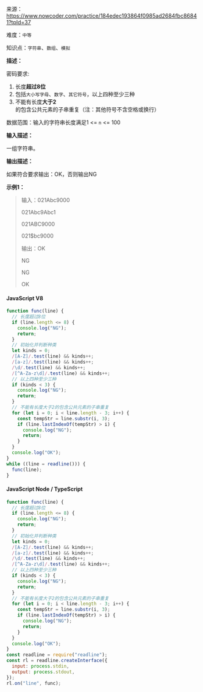 来源：<https://www.nowcoder.com/practice/184edec193864f0985ad2684fbc86841?tpId=37>

难度：`中等`

知识点：`字符串`、`数组`、`模拟`

**描述：**

密码要求:

1. 长度**超过8位**
2. 包括`大小写字母`、`数字`、`其它符号`，以上四种至少三种
3. 不能有长度**大于2**的包含公共元素的子串重复（注：其他符号不含空格或换行）

数据范围：输入的字符串长度满足1 <= `n` <= 100

**输入描述：**

一组字符串。

**输出描述：**

如果符合要求输出：OK，否则输出NG

**示例1：**

> 输入：021Abc9000
>
> 021Abc9Abc1
>
> 021ABC9000
>
> 021$bc9000
>
> 输出：OK
>
> NG
>
> NG
>
> OK

<!-- tabs:start -->

#### **JavaScript V8**

```javascript
function func(line) {
  // 长度超过8位
  if (line.length <= 8) {
    console.log("NG");
    return;
  }
  // 初始化并判断种类
  let kinds = 0;
  /[A-Z]/.test(line) && kinds++;
  /[a-z]/.test(line) && kinds++;
  /\d/.test(line) && kinds++;
  /[^A-Za-z\d]/.test(line) && kinds++;
  // 以上四种至少三种
  if (kinds < 3) {
    console.log("NG");
    return;
  }
  // 不能有长度大于2的包含公共元素的子串重复
  for (let i = 0; i < line.length - 3; i++) {
    const tempStr = line.substr(i, 3);
    if (line.lastIndexOf(tempStr) > i) {
      console.log("NG");
      return;
    }
  }
  console.log("OK");
}
while ((line = readline())) {
  func(line);
}
```

#### **JavaScript Node / TypeScript**

```javascript
function func(line) {
  // 长度超过8位
  if (line.length <= 8) {
    console.log("NG");
    return;
  }
  // 初始化并判断种类
  let kinds = 0;
  /[A-Z]/.test(line) && kinds++;
  /[a-z]/.test(line) && kinds++;
  /\d/.test(line) && kinds++;
  /[^A-Za-z\d]/.test(line) && kinds++;
  // 以上四种至少三种
  if (kinds < 3) {
    console.log("NG");
    return;
  }
  // 不能有长度大于2的包含公共元素的子串重复
  for (let i = 0; i < line.length - 3; i++) {
    const tempStr = line.substr(i, 3);
    if (line.lastIndexOf(tempStr) > i) {
      console.log("NG");
      return;
    }
  }
  console.log("OK");
}
const readline = require("readline");
const rl = readline.createInterface({
  input: process.stdin,
  output: process.stdout,
});
rl.on("line", func);
```

<!-- tabs:end -->
